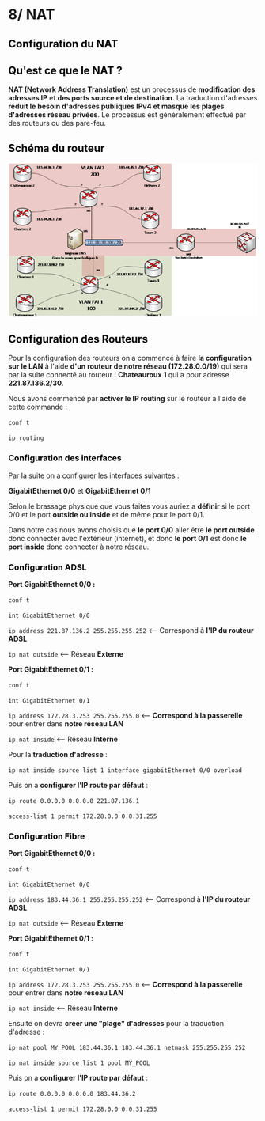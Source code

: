 # 8/ NAT

## <span style="color: black"> **Configuration du NAT** ##

## <span style="color: black"> **Qu'est ce que le NAT ?** ##

**NAT (Network Address Translation)** est un processus de **modification des adresses IP** et **des ports source et de destination**. La traduction d'adresses **réduit le besoin d'adresses publiques IPv4 et masque les plages d'adresses réseau privées**. Le processus est généralement effectué par des routeurs ou des pare-feu.

## <span style="color: black"> **Schéma du routeur** ##

![Schéma](./img/nat_schema.png)

## <span style="color: black"> **Configuration des Routeurs** ##

Pour la configuration des routeurs on a commencé à faire **la configuration sur le LAN** à l'aide **d'un routeur de notre réseau (172.28.0.0/19)** qui sera par la suite connecté au routeur : **Chateauroux 1** qui a pour adresse **221.87.136.2/30**.

Nous avons commencé par **activer le IP routing** sur le routeur à l'aide de cette commande :

`conf t`

`ip routing`

### <span style="color: black"> **Configuration des interfaces** ###

Par la suite on a configurer les interfaces suivantes :

**GigabitEthernet 0/0** et **GigabitEthernet 0/1**

Selon le brassage physique que vous faites vous auriez a **définir** si le port 0/0 et le port **outside ou inside** et de même pour le port 0/1.

Dans notre cas nous avons choisis que **le port 0/0** aller être **le port outside** donc connecter avec l'extérieur (internet), et donc **le port 0/1** est donc **le port inside** donc connecter à notre réseau.

### <span style="color: black"> **Configuration ADSL** ###

**Port GigabitEthernet 0/0 :**

`conf t`

`int GigabitEthernet 0/0`

`ip address 221.87.136.2 255.255.255.252` <-- Correspond à **l'IP du routeur ADSL**

`ip nat outside` <-- Réseau **Externe**

**Port GigabitEthernet 0/1 :**

`conf t`

`int GigabitEthernet 0/1`

`ip address 172.28.3.253 255.255.255.0` <-- **Correspond à la passerelle** pour entrer dans **notre réseau LAN**

`ip nat inside` <-- Réseau **Interne**

Pour la **traduction d'adresse** :

`ip nat inside source list 1 interface gigabitEthernet 0/0 overload`

Puis on a **configurer l'IP route par défaut** :

`ip route 0.0.0.0 0.0.0.0 221.87.136.1`

`access-list 1 permit 172.28.0.0 0.0.31.255`

### <span style="color: black"> **Configuration Fibre** ###

**Port GigabitEthernet 0/0 :**

`conf t`

`int GigabitEthernet 0/0`

`ip address 183.44.36.1 255.255.255.252` <-- Correspond à **l'IP du routeur ADSL**

`ip nat outside` <-- Réseau **Externe**

**Port GigabitEthernet 0/1 :**

`conf t`

`int GigabitEthernet 0/1`

`ip address 172.28.3.253 255.255.255.0` <-- **Correspond à la passerelle** pour entrer dans **notre réseau LAN**

`ip nat inside` <-- Réseau **Interne**

Ensuite on devra **créer une "plage" d'adresses** pour la traduction d'adresse :

`ip nat pool MY_POOL 183.44.36.1 183.44.36.1 netmask 255.255.255.252`

`ip nat inside source list 1 pool MY_POOL`

Puis on a **configurer l'IP route par défaut** :

`ip route 0.0.0.0 0.0.0.0 183.44.36.2`

`access-list 1 permit 172.28.0.0 0.0.31.255`

